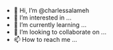 - 👋 Hi, I’m @charlessalameh
- 👀 I’m interested in ...
- 🌱 I’m currently learning ...
- 💞️ I’m looking to collaborate on ...
- 📫 How to reach me ...

<!---
charlessalameh/charlessalameh is a ✨ special ✨ repository because its `README.md` (this file) appears on your GitHub profile.
You can click the Preview link to take a look at your changes.
--->

